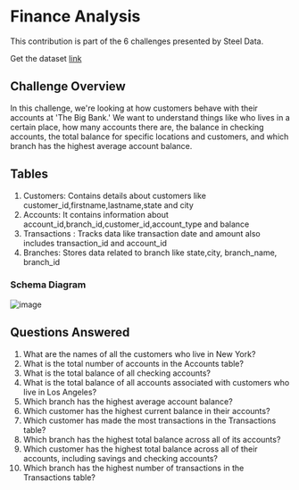 # Finance Analysis
This contribution is part of the 6 challenges presented by Steel Data.

Get the dataset [link](https://www.steeldata.org.uk/sql4.html)

## Challenge Overview

In this challenge, we're looking at how customers behave with their accounts at 'The Big Bank.' We want to understand things like who lives in a certain place, how many accounts there are, the balance in checking accounts, the total balance for specific locations and customers, and which branch has the highest average account balance.

##   Tables
1. Customers: Contains details about customers like customer_id,firstname,lastname,state and city
2. Accounts: It contains information about account_id,branch_id,customer_id,account_type and balance
3. Transactions : Tracks data like transaction date and amount also includes transaction_id and account_id
4. Branches: Stores data related to branch like state,city, branch_name, branch_id

### Schema Diagram 
![image](https://github.com/SharvananB0510/Steel_datachallenge-4/assets/69303949/418e7e63-9da3-4b2b-9ab7-3187f4d1621d)

## Questions Answered

1. What are the names of all the customers who live in New York?
2. What is the total number of accounts in the Accounts table?
3. What is the total balance of all checking accounts?
4. What is the total balance of all accounts associated with customers who live in Los Angeles?
5. Which branch has the highest average account balance?
6. Which customer has the highest current balance in their accounts?
7. Which customer has made the most transactions in the Transactions table?
8. Which branch has the highest total balance across all of its accounts?
9. Which customer has the highest total balance across all of their accounts, including savings and checking accounts?
10. Which branch has the highest number of transactions in the Transactions table?
